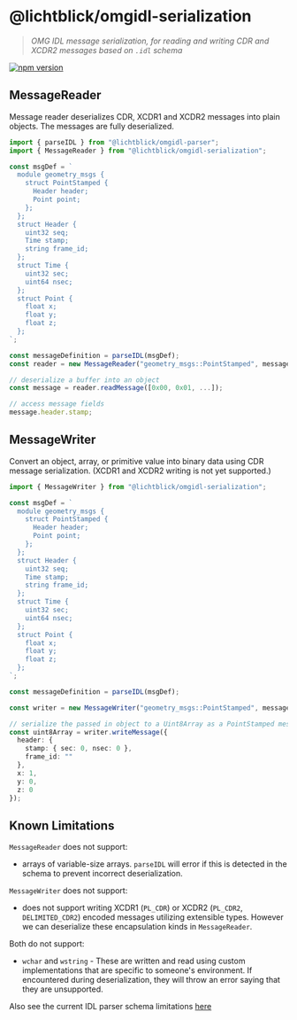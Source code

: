 # @lichtblick/omgidl-serialization

> _OMG IDL message serialization, for reading and writing CDR and XCDR2 messages based on `.idl` schema_

[![npm version](https://img.shields.io/npm/v/@lichtblick/omgidl-serialization.svg?style=flat)](https://www.npmjs.com/package/@lichtblick/omgidl-serialization)

## MessageReader

Message reader deserializes CDR, XCDR1 and XCDR2 messages into plain objects. The messages are fully deserialized.

```typescript
import { parseIDL } from "@lichtblick/omgidl-parser";
import { MessageReader } from "@lichtblick/omgidl-serialization";

const msgDef = `
  module geometry_msgs {
    struct PointStamped {
      Header header;
      Point point;
    };
  };
  struct Header {
    uint32 seq;
    Time stamp;
    string frame_id;
  };
  struct Time {
    uint32 sec;
    uint64 nsec;
  };
  struct Point {
    float x;
    float y;
    float z;
  };
`;

const messageDefinition = parseIDL(msgDef);
const reader = new MessageReader("geometry_msgs::PointStamped", messageDefinition);

// deserialize a buffer into an object
const message = reader.readMessage([0x00, 0x01, ...]);

// access message fields
message.header.stamp;
```

## MessageWriter

Convert an object, array, or primitive value into binary data using CDR message serialization. (XCDR1 and XCDR2 writing is not yet supported.)

```Typescript
import { MessageWriter } from "@lichtblick/omgidl-serialization";

const msgDef = `
  module geometry_msgs {
    struct PointStamped {
      Header header;
      Point point;
    };
  };
  struct Header {
    uint32 seq;
    Time stamp;
    string frame_id;
  };
  struct Time {
    uint32 sec;
    uint64 nsec;
  };
  struct Point {
    float x;
    float y;
    float z;
  };
`;

const messageDefinition = parseIDL(msgDef);

const writer = new MessageWriter("geometry_msgs::PointStamped", messageDefinition, cdrOptions);

// serialize the passed in object to a Uint8Array as a PointStamped message
const uint8Array = writer.writeMessage({
  header: {
    stamp: { sec: 0, nsec: 0 },
    frame_id: ""
  },
  x: 1,
  y: 0,
  z: 0
});
```

## Known Limitations

`MessageReader` does not support:

- arrays of variable-size arrays. `parseIDL` will error if this is detected in the schema to prevent incorrect deserialization.

`MessageWriter` does not support:

- does not support writing XCDR1 (`PL_CDR`) or XCDR2 (`PL_CDR2`, `DELIMITED_CDR2`) encoded messages utilizing extensible types. However we can deserialize these encapsulation kinds in `MessageReader`.

Both do not support:

- `wchar` and `wstring` - These are written and read using custom implementations that are specific to someone's environment. If encountered during deserialization, they will throw an error saying that they are unsupported.

Also see the current IDL parser schema limitations [here](../omgidl-parser/README.md#omg-idl-subset-support)

